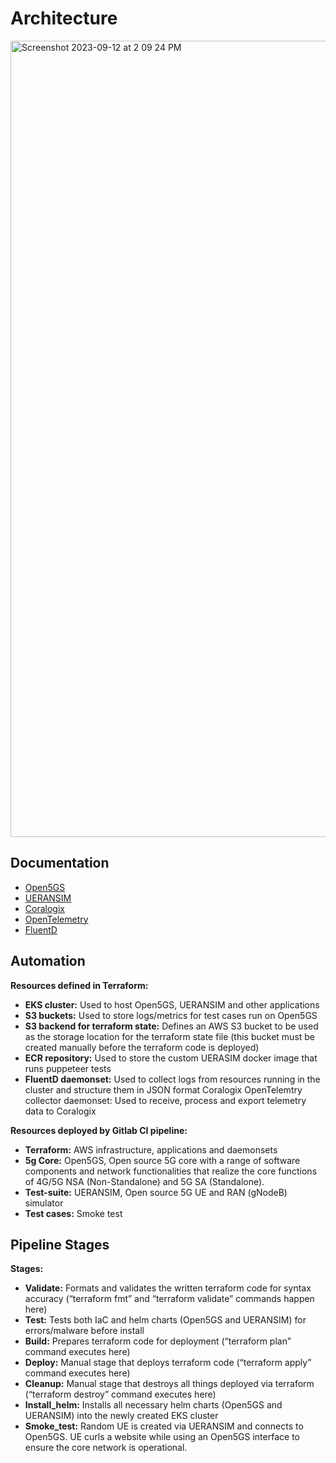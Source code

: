 # Architecture

<img width="1274" alt="Screenshot 2023-09-12 at 2 09 24 PM" src="https://github.com/DISHDevEx/cntf/assets/82470009/6bfe7d27-2855-45e5-a80a-ffd7ca49d059">

## Documentation

* [Open5GS](https://github.com/DISHDevEx/open5gs)
* [UERANSIM](https://github.com/DISHDevEx/UERANSIM)
* [Coralogix](https://coralogix.com/)
* [OpenTelemetry](https://opentelemetry.io/)
* [FluentD](https://www.fluentd.org/)

## Automation

**Resources defined in Terraform:** 

* **EKS cluster:** Used to host Open5GS, UERANSIM and other applications
* **S3 buckets:** Used to store logs/metrics for test cases run on Open5GS
* **S3 backend for terraform state:** Defines an AWS S3 bucket to be used as the storage location for the terraform state file (this bucket must be created manually before the terraform code is deployed)
* **ECR repository:** Used to store the custom UERASIM docker image that runs puppeteer tests
* **FluentD daemonset:** Used to collect logs from resources running in the cluster and structure them in JSON format
Coralogix OpenTelemtry collector daemonset: Used to receive, process and export telemetry data to Coralogix

**Resources deployed by Gitlab CI pipeline:**

* **Terraform:** AWS infrastructure, applications and daemonsets
* **5g Core:** Open5GS, Open source 5G core with a range of software components and network functionalities that realize the core functions of 4G/5G NSA (Non-Standalone) and 5G SA (Standalone).
* **Test-suite:** UERANSIM, Open source 5G UE and RAN (gNodeB) simulator
* **Test cases:** Smoke test 


## Pipeline Stages

**Stages:**
* **Validate:** Formats and validates the written terraform code for syntax accuracy (“terraform fmt” and “terraform validate” commands happen here)
* **Test:** Tests both IaC and helm charts (Open5GS and UERANSIM) for errors/malware before install
* **Build:** Prepares terraform code for deployment (“terraform plan” command executes here)
* **Deploy:** Manual stage that deploys terraform code (“terraform apply” command executes here)
* **Cleanup:** Manual stage that destroys all things deployed via terraform (“terraform destroy” command executes here)
* **Install_helm:** Installs all necessary helm charts (Open5GS and UERANSIM) into the newly created EKS cluster
* **Smoke_test:** Random UE is created via UERANSIM and connects to Open5GS. UE curls a website while using an Open5GS interface to ensure the core network is operational.


